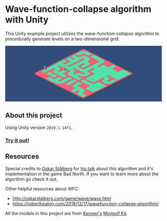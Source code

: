 # Wave-function-collapse algorithm with Unity
This Unity example project utilizes the wave-function-collapse algorithm to procedurally generate levels on a two-dimensional grid.

[![Demo image](./images/Demo0.png)](https://www.atalantus.de/projects/games/wfc/index.html)

## About this project
Using Unity version `2019.1.14f1`.

### [Try it out!](https://www.atalantus.de/projects/games/wfc/index.html)

## Resources
Special credits to [Oskar Stålberg](https://twitter.com/OskSta) for [his talk](https://www.youtube.com/watch?v=0bcZb-SsnrA) about this algorithm and it's implementation in the game Bad North.
If you want to learn more about the algorithm go check it out.

Other helpful resources about WFC:
- http://oskarstalberg.com/game/wave/wave.html
- https://robertheaton.com/2018/12/17/wavefunction-collapse-algorithm/


All the models in this project are from [Kenney's](https://twitter.com/KenneyNL) [Minigolf Kit](https://www.kenney.nl/assets/minigolf-kit).
